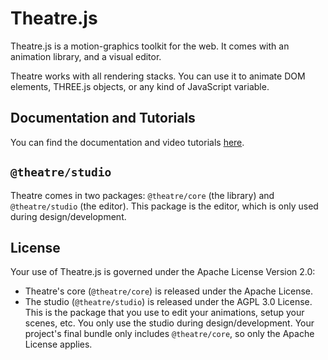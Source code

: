 # Theatre.js

Theatre.js is a motion-graphics toolkit for the web. It comes with an animation library, and a visual editor.

Theatre works with all rendering stacks. You can use it to animate DOM elements, THREE.js objects, or any kind of JavaScript variable.

## Documentation and Tutorials

You can find the documentation and video tutorials [here](https://docs.theatrejs.com).

## `@theatre/studio`

Theatre comes in two packages: `@theatre/core` (the library) and `@theatre/studio` (the editor). This package is the editor, which is only used during design/development.

## License

Your use of Theatre.js is governed under the Apache License Version 2.0:

* Theatre's core (`@theatre/core`) is released under the Apache License.
* The studio (`@theatre/studio`) is released under the AGPL 3.0 License. This is the package that you use to edit your animations, setup your scenes, etc. You only use the studio during design/development. Your project's final bundle only includes `@theatre/core`, so only the Apache License applies.